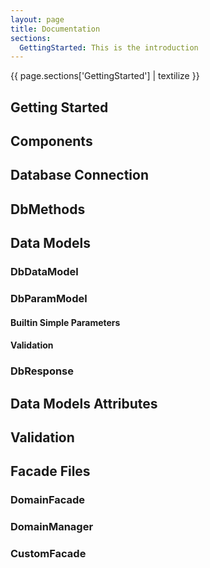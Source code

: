 ```yaml
---
layout: page
title: Documentation
sections:
  GettingStarted: This is the introduction
---
```

{{ page.sections['GettingStarted'] | textilize }}
## Getting Started

## Components
## Database Connection
## DbMethods

## Data Models

### DbDataModel

### DbParamModel
#### Builtin Simple Parameters
#### Validation

### DbResponse

## Data Models Attributes


## Validation

## Facade Files
### DomainFacade
### DomainManager

### CustomFacade

